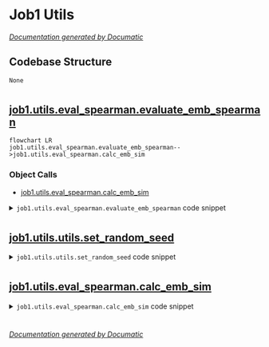 # Job1 Utils

[_Documentation generated by Documatic_](https://www.documatic.com)

<!---Documatic-section-Codebase Structure-start--->
## Codebase Structure

<!---Documatic-block-system_architecture-start--->
```mermaid
None
```
<!---Documatic-block-system_architecture-end--->

# #
<!---Documatic-section-Codebase Structure-end--->

<!---Documatic-section-job1.utils.eval_spearman.evaluate_emb_spearman-start--->
## [job1.utils.eval_spearman.evaluate_emb_spearman](5-job1_utils.md#job1.utils.eval_spearman.evaluate_emb_spearman)

<!---Documatic-section-evaluate_emb_spearman-start--->
```mermaid
flowchart LR
job1.utils.eval_spearman.evaluate_emb_spearman-->job1.utils.eval_spearman.calc_emb_sim
```

### Object Calls

* [job1.utils.eval_spearman.calc_emb_sim](5-job1_utils.md#job1.utils.eval_spearman.calc_emb_sim)

<!---Documatic-block-job1.utils.eval_spearman.evaluate_emb_spearman-start--->
<details>
	<summary><code>job1.utils.eval_spearman.evaluate_emb_spearman</code> code snippet</summary>

```python
def evaluate_emb_spearman(emb, vid_l, label_path):
    vid_df = pd.DataFrame({'id': vid_l})
    vid_df['id'] = vid_df['id'].astype(str)
    vid_df['index'] = vid_df.index
    label = pd.read_csv(label_path, sep='\t', header=None, dtype={0: str, 1: str})
    label = pd.merge(label, vid_df, left_on=[0], right_on=['id'], how='left')
    label = pd.merge(label, vid_df, left_on=[1], right_on=['id'], how='left')
    label['emb_sim'] = calc_emb_sim(emb, list(label['index_x']), list(label['index_y']))
    spear = scipy.stats.spearmanr(label[2], label['emb_sim']).correlation
    return (label, spear)
```
</details>
<!---Documatic-block-job1.utils.eval_spearman.evaluate_emb_spearman-end--->
<!---Documatic-section-evaluate_emb_spearman-end--->

# #
<!---Documatic-section-job1.utils.eval_spearman.evaluate_emb_spearman-end--->

<!---Documatic-section-job1.utils.utils.set_random_seed-start--->
## [job1.utils.utils.set_random_seed](5-job1_utils.md#job1.utils.utils.set_random_seed)

<!---Documatic-section-set_random_seed-start--->
<!---Documatic-block-job1.utils.utils.set_random_seed-start--->
<details>
	<summary><code>job1.utils.utils.set_random_seed</code> code snippet</summary>

```python
def set_random_seed(random_seed):
    random.seed(random_seed)
    np.random.seed(random_seed)
    os.environ['PYTHONHASHSEED'] = str(random_seed)
    torch.manual_seed(random_seed)
    torch.cuda.manual_seed(random_seed)
    torch.cuda.manual_seed_all(random_seed)
    torch.backends.cudnn.deterministic = True
```
</details>
<!---Documatic-block-job1.utils.utils.set_random_seed-end--->
<!---Documatic-section-set_random_seed-end--->

# #
<!---Documatic-section-job1.utils.utils.set_random_seed-end--->

<!---Documatic-section-job1.utils.eval_spearman.calc_emb_sim-start--->
## [job1.utils.eval_spearman.calc_emb_sim](5-job1_utils.md#job1.utils.eval_spearman.calc_emb_sim)

<!---Documatic-section-calc_emb_sim-start--->
<!---Documatic-block-job1.utils.eval_spearman.calc_emb_sim-start--->
<details>
	<summary><code>job1.utils.eval_spearman.calc_emb_sim</code> code snippet</summary>

```python
def calc_emb_sim(query, query_index, candidate_index, bs=1024):
    n = len(query_index)
    n_batch = n // bs + 1
    query = torch.tensor(query).cuda()
    emb_sim_list = []
    for i in range(n_batch):
        left = bs * i
        right = bs * (i + 1)
        if i == n_batch - 1:
            right = n
        emb_left = query[query_index[left:right]].cuda()
        emb_right = query[candidate_index[left:right]].cuda()
        emb_sim = torch.mul(emb_left, emb_right).sum(axis=1)
        emb_sim_list.append(emb_sim.cpu().numpy())
    return np.concatenate(emb_sim_list)
```
</details>
<!---Documatic-block-job1.utils.eval_spearman.calc_emb_sim-end--->
<!---Documatic-section-calc_emb_sim-end--->

# #
<!---Documatic-section-job1.utils.eval_spearman.calc_emb_sim-end--->

[_Documentation generated by Documatic_](https://www.documatic.com)